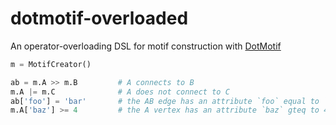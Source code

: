 # dotmotif-overloaded
An operator-overloading DSL for motif construction with [DotMotif](https://github.com/aplbrain/dotmotif)


```python
m = MotifCreator()

ab = m.A >> m.B         # A connects to B
m.A |= m.C              # A does not connect to C
ab['foo'] = 'bar'       # the AB edge has an attribute `foo` equal to `bar`
m.A['baz'] >= 4         # the A vertex has an attribute `baz` gteq to 4
```
